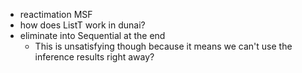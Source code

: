 * reactimation MSF
* how does ListT work in dunai?
* eliminate into Sequential at the end
    * This is unsatisfying though because it means we can't use the inference results right away?
